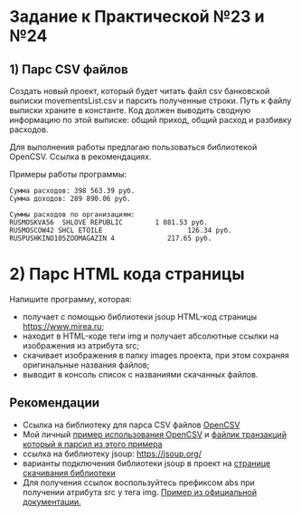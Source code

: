 # Задание к Практической №23 и №24
## 1) Парс CSV файлов
Создать новый проект, который будет читать файл csv банковской выписки movementsList.csv и парсить полученные строки. Путь к файлу выписки храните в константе. 
Код должен выводить сводную информацию по этой выписке: общий приход, общий расход и разбивку расходов.

Для выполнения работы предлагаю пользоваться библиотекой OpenCSV. Ссылка в рекомендациях.

Примеры работы программы:
   
    Сумма расходов: 398 563.39 руб.
    Сумма доходов: 289 890.06 руб.
 
    Суммы расходов по организациям:
    RUSMOSKVA56  SHLOVE REPUBLIC        1 081.53 руб.
    RUSMOSCOW42 SHCL ETOILE                     126.34 руб.
    RUSPUSHKINO105ZOOMAGAZIN 4             217.65 руб.

# 2) Парс HTML кода страницы
Напишите программу, которая:
- получает с помощью библиотеки jsoup HTML-код страницы https://www.mirea.ru;
- находит в HTML-коде теги img и получает абсолютные ссылки на изображения из атрибута src;
- скачивает изображения в папку images проекта, при этом сохраняя оригинальные названия файлов;
- выводит в консоль список c названиями скачанных файлов.

## Рекомендации

- Ссылка на библиотеку для парса CSV файлов [OpenCSV](https://www.codeflow.site/ru/article/opencsv)
- Мой личный [пример использования OpenCSV](https://github.com/RealityFamily/Junction2020Connected/tree/main/CSVParser) и [файлик транзакций который я парсил из этого примера](https://1drv.ms/u/s!Ah-XvuubJyisgYpYv8S4U6BHRcjoMA?e=uHJ5U7)
- cсылка на библиотеку jsoup: https://jsoup.org/
- варианты подключения библиотеки jsoup в проект на [странице скачивания библиотеки](https://jsoup.org/download)
- Для получения ссылок воспользуйтесь префиксом abs при получении атрибута src у тега img. [Пример из официальной документации.](https://jsoup.org/cookbook/extracting-data/working-with-urls)
